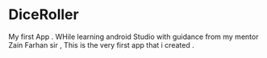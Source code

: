 # DiceRoller
My first App .
WHile learning android Studio with guidance from my mentor Zain Farhan sir , This is the very first app that i created . 
